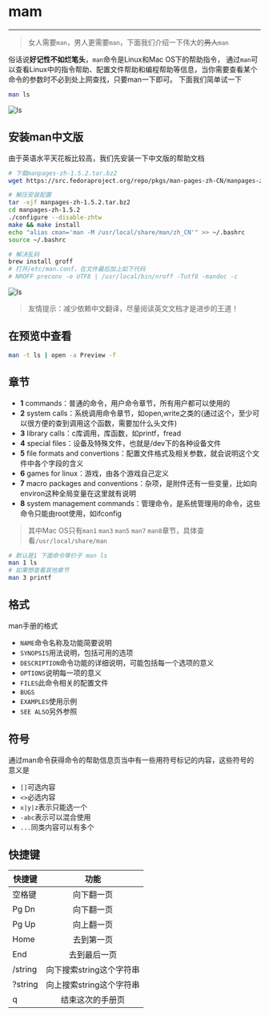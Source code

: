 # mam
***
>女人需要`man`，男人更需要`man`，下面我们介绍一下伟大的~~男人~~`man`  

俗话说**好记性不如烂笔头**，`man`命令是Linux和Mac OS下的帮助指令，
通过`man`可以查看Linux中的指令帮助、配置文件帮助和编程帮助等信息，当你需要查看某个命令的参数时不必到处上网查找，只要man一下即可。
下面我们简单试一下
 ```sh
man ls
```
![ls](https://qiniu.84dd.xyz/man/manls.png!84dd)

## 安装man中文版
由于英语水平天花板比较高，我们先安装一下中文版的帮助文档
```sh
# 下载manpages-zh-1.5.2.tar.bz2
wget https://src.fedoraproject.org/repo/pkgs/man-pages-zh-CN/manpages-zh-1.5.2.tar.bz2/cab232c7bb49b214c2f7ee44f7f35900/manpages-zh-1.5.2.tar.bz2

# 解压安装配置
tar -xjf manpages-zh-1.5.2.tar.bz2
cd manpages-zh-1.5.2
./configure --disable-zhtw
make && make install
echo "alias cman='man -M /usr/local/share/man/zh_CN'" >> ~/.bashrc
source ~/.bashrc

# 解决乱码
brew install groff
# 打开/etc/man.conf，在文件最后加上如下代码
# NROFF preconv -e UTF8 | /usr/local/bin/nroff -Tutf8 -mandoc -c
```
![ls](https://qiniu.84dd.xyz/man/cmanls.jpg!84dd)
> 友情提示：减少依赖中文翻译，尽量阅读英文文档才是进步的王道！

## 在预览中查看
```sh
man -t ls | open -a Preview -f
```

## 章节
- **1** commands：普通的命令，用户命令章节，所有用户都可以使用的
- **2** system calls：系统调用命令章节，如open,write之类的(通过这个，至少可以很方便的查到调用这个函数，需要加什么头文件)
- **3** library calls：c库调用，库函数，如printf，fread
- **4** special files：设备及特殊文件，也就是/dev下的各种设备文件
- **5** file formats and convertions：配置文件格式及相关参数，就会说明这个文件中各个字段的含义
- **6** games for linux：游戏，由各个游戏自己定义
- **7** macro packages and conventions：杂项，是附件还有一些变量，比如向environ这种全局变量在这里就有说明
- **8** system management commands：管理命令，是系统管理用的命令，这些命令只能由root使用，如ifconfig
> 其中Mac OS只有`man1` `man3` `man5` `man7` `man8`章节，具体查看`/usr/local/share/man`
```sh
# 默认是1 下面命令等价于 man ls
man 1 ls
# 如果想查看其他章节
man 3 printf
```

## 格式
man手册的格式
- `NAME`命令名称及功能简要说明
- `SYNOPSIS`用法说明，包括可用的选项
- `DESCRIPTION`命令功能的详细说明，可能包括每一个选项的意义
- `OPTIONS`说明每一项的意义
- `FILES`此命令相关的配置文件
- `BUGS`
- `EXAMPLES`使用示例
- `SEE ALSO`另外参照

## 符号
通过man命令获得命令的帮助信息页当中有一些用符号标记的内容，这些符号的意义是
- `[]`可选内容
- `<>`必选内容
- `x|y|z`表示只能选一个
- `-abc`表示可以混合使用
- `...`同类内容可以有多个

## 快捷键
快捷键|功能
-|:-:
空格键|向下翻一页
Pg Dn|向下翻一页
Pg Up|向上翻一页
Home|去到第一页
End|去到最后一页
/string|向下搜索string这个字符串
?string|向上搜索string这个字符串
q|结束这次的手册页
